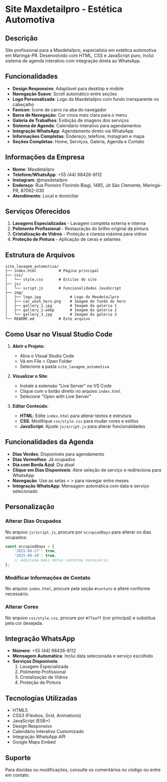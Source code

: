 # Site Maxdetailpro - Estética Automotiva

## Descrição
Site profissional para a Maxdetailpro, especialista em estética automotiva em Maringá-PR. Desenvolvido com HTML, CSS e JavaScript puro, inclui sistema de agenda interativo com integração direta ao WhatsApp.

## Funcionalidades
- **Design Responsivo**: Adaptável para desktop e mobile
- **Navegação Suave**: Scroll automático entre seções
- **Logo Personalizada**: Logo da Maxdetailpro com fundo transparente no cabeçalho
- **Favicon**: Ícone de carro na aba do navegador
- **Barra de Navegação**: Cor cinza mais clara para o menu
- **Galeria de Trabalhos**: Exibição de imagens dos serviços
- **Sistema de Agenda**: Calendário interativo para agendamentos
- **Integração WhatsApp**: Agendamento direto via WhatsApp
- **Informações Completas**: Endereço, telefone, Instagram e mapa
- **Seções Completas**: Home, Serviços, Galeria, Agenda e Contato

## Informações da Empresa
- **Nome**: Maxdetailpro
- **Telefone/WhatsApp**: +55 (44) 98426-8112
- **Instagram**: @maxdetailpro
- **Endereço**: Rua Pioneiro Florindo Biagi, 1485, Jd São Clemente, Maringá-PR, 87062-030
- **Atendimento**: Local e domiciliar

## Serviços Oferecidos
1. **Lavagens Especializadas** - Lavagem completa externa e interna
2. **Polimento Profissional** - Restauração do brilho original da pintura
3. **Cristalização de Vidros** - Proteção e clareza máxima para vidros
4. **Proteção de Pintura** - Aplicação de ceras e selantes

## Estrutura de Arquivos
```
site_lavagem_automotiva/
├── index.html          # Página principal
├── css/
│   └── style.css       # Estilos do site
├── js/
│   └── script.js       # Funcionalidades JavaScript
├── img/
│   ├── logo.jpg             # Logo da Maxdetailpro
│   ├── car_wash_hero.png    # Imagem de fundo do hero
│   ├── gallery_1.jpg        # Imagem da galeria 1
│   ├── gallery_2.webp       # Imagem da galeria 2
│   └── gallery_3.jpg        # Imagem da galeria 3
└── README.md           # Este arquivo
```

## Como Usar no Visual Studio Code

1. **Abrir o Projeto**:
   - Abra o Visual Studio Code
   - Vá em File > Open Folder
   - Selecione a pasta `site_lavagem_automotiva`

2. **Visualizar o Site**:
   - Instale a extensão "Live Server" no VS Code
   - Clique com o botão direito no arquivo `index.html`
   - Selecione "Open with Live Server"

3. **Editar Conteúdo**:
   - **HTML**: Edite `index.html` para alterar textos e estrutura
   - **CSS**: Modifique `css/style.css` para mudar cores e estilos
   - **JavaScript**: Ajuste `js/script.js` para alterar funcionalidades

## Funcionalidades da Agenda

- **Dias Verdes**: Disponíveis para agendamento
- **Dias Vermelhos**: Já ocupados
- **Dia com Borda Azul**: Dia atual
- **Clique em Dias Disponíveis**: Abre seleção de serviço e redireciona para WhatsApp
- **Navegação**: Use as setas < > para navegar entre meses
- **Integração WhatsApp**: Mensagem automática com data e serviço selecionado

## Personalização

### Alterar Dias Ocupados
No arquivo `js/script.js`, procure por `occupiedDays` para alterar os dias ocupados:
```javascript
const occupiedDays = {
    '2025-08-27': true,
    '2025-08-28': true,
    // Adicione mais datas conforme necessário
};
```

### Modificar Informações de Contato
No arquivo `index.html`, procure pela seção `#contato` e altere conforme necessário.

### Alterar Cores
No arquivo `css/style.css`, procure por `#77aaff` (cor principal) e substitua pela cor desejada.

## Integração WhatsApp
- **Número**: +55 (44) 98426-8112
- **Mensagem Automática**: Inclui data selecionada e serviço escolhido
- **Serviços Disponíveis**: 
  1. Lavagem Especializada
  2. Polimento Profissional
  3. Cristalização de Vidros
  4. Proteção de Pintura

## Tecnologias Utilizadas
- HTML5
- CSS3 (Flexbox, Grid, Animations)
- JavaScript (ES6+)
- Design Responsivo
- Calendário Interativo Customizado
- Integração WhatsApp API
- Google Maps Embed

## Suporte
Para dúvidas ou modificações, consulte os comentários no código ou entre em contato.

